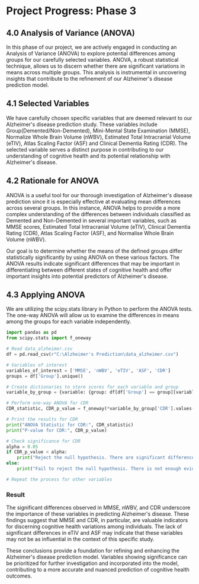 # Project Progress: Phase 3

## 4.0 Analysis of Variance (ANOVA)

In this phase of our project, we are actively engaged in conducting an Analysis of Variance (ANOVA) to explore potential differences among groups for our carefully selected variables. ANOVA, a robust statistical technique, allows us to discern whether there are significant variations in means across multiple groups. This analysis is instrumental in uncovering insights that contribute to the refinement of our Alzheimer's disease prediction model.

## 4.1 Selected Variables

We have carefully chosen specific variables that are deemed relevant to our Alzheimer's disease prediction study. These variables include Group(Demented/Non-Demented), Mini-Mental State Examination (MMSE), Normalize Whole Brain Volume (nWBV), Estimated Total Intracranial Volume (eTIV), Atlas Scaling Factor (ASF) and Clinical Dementia Rating (CDR). The selected variable serves a distinct purpose in contributing to our understanding of cognitive health and its potential relationship with Alzheimer's disease.

## 4.2 Rationale for ANOVA

ANOVA is a useful tool for our thorough investigation of Alzheimer's disease prediction since it is especially effective at evaluating mean differences across several groups. In this instance, ANOVA helps to provide a more complex understanding of the differences between individuals classified as Demented and Non-Demented in several important variables, such as MMSE scores, Estimated Total Intracranial Volume (eTIV), Clinical Dementia Rating (CDR), Atlas Scaling Factor (ASF), and Normalise Whole Brain Volume (nWBV).

Our goal is to determine whether the means of the defined groups differ statistically significantly by using ANOVA on these various factors. The ANOVA results indicate significant differences that may be important in differentiating between different states of cognitive health and offer important insights into potential predictors of Alzheimer's disease.

## 4.3 Applying ANOVA

We are utilizing the scipy.stats library in Python to perform the ANOVA tests. The one-way ANOVA will allow us to examine the differences in means among the groups for each variable independently. 

```python
import pandas as pd
from scipy.stats import f_oneway

# Read data_alzheimer.csv
df = pd.read_csv(r"C:\Alzheimer's Prediction\data_alzheimer.csv")

# Variables of interest
variables_of_interest = ['MMSE', 'nWBV', 'eTIV', 'ASF', 'CDR']
groups = df['Group'].unique()

# Create dictionaries to store scores for each variable and group
variable_by_group = {variable: {group: df[df['Group'] == group][variable] for group in groups} for variable in variables_of_interest}

# Perform one-way ANOVA for CDR
CDR_statistic, CDR_p_value = f_oneway(*variable_by_group['CDR'].values())

# Print the results for CDR
print("ANOVA Statistic for CDR:", CDR_statistic)
print("P-value for CDR:", CDR_p_value)

# Check significance for CDR
alpha = 0.05
if CDR_p_value < alpha:
    print("Reject the null hypothesis. There are significant differences in CDR between group means.")
else:
    print("Fail to reject the null hypothesis. There is not enough evidence to suggest significant differences in CDR.")

# Repeat the process for other variables 
```
### Result

The significant differences observed in MMSE, nWBV, and CDR underscore the importance of these variables in predicting Alzheimer's disease. These findings suggest that MMSE and CDR, in particular, are valuable indicators for discerning cognitive health variations among individuals. The lack of significant differences in eTIV and ASF may indicate that these variables may not be as influential in the context of this specific study.

These conclusions provide a foundation for refining and enhancing the Alzheimer's disease prediction model. Variables showing significance can be prioritized for further investigation and incorporated into the model, contributing to a more accurate and nuanced prediction of cognitive health outcomes.


